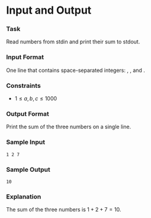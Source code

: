 # Input and Output

### Task

Read numbers from stdin and print their sum to stdout.

### Input Format

One line that contains space-separated integers: , , and .

### Constraints

- $1 \leq a, b, c \leq 1000$

### Output Format

Print the sum of the three numbers on a single line.

### Sample Input

```
1 2 7
```

### Sample Output

```
10
```

### Explanation

The sum of the three numbers is $1 + 2 + 7 = 10$.
